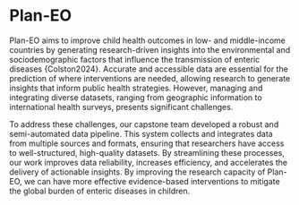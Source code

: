 # Plan-EO

Plan-EO aims to improve child health outcomes in low- and middle-income countries by generating research-driven insights into the environmental and sociodemographic factors that influence the transmission of enteric diseases {Colston2024}. Accurate and accessible data are essential for the prediction of where interventions are needed, allowing research to generate insights that inform public health strategies. However, managing and integrating diverse datasets, ranging from geographic information to international health surveys, presents significant challenges.

To address these challenges, our capstone team developed a robust and semi-automated data pipeline. This system collects and integrates data from multiple sources and formats, ensuring that researchers have access to well-structured, high-quality datasets. By streamlining these processes, our work improves data reliability, increases efficiency, and accelerates the delivery of actionable insights. By improving the research capacity of Plan-EO, we can have more effective evidence-based interventions to mitigate the global burden of enteric diseases in children.

